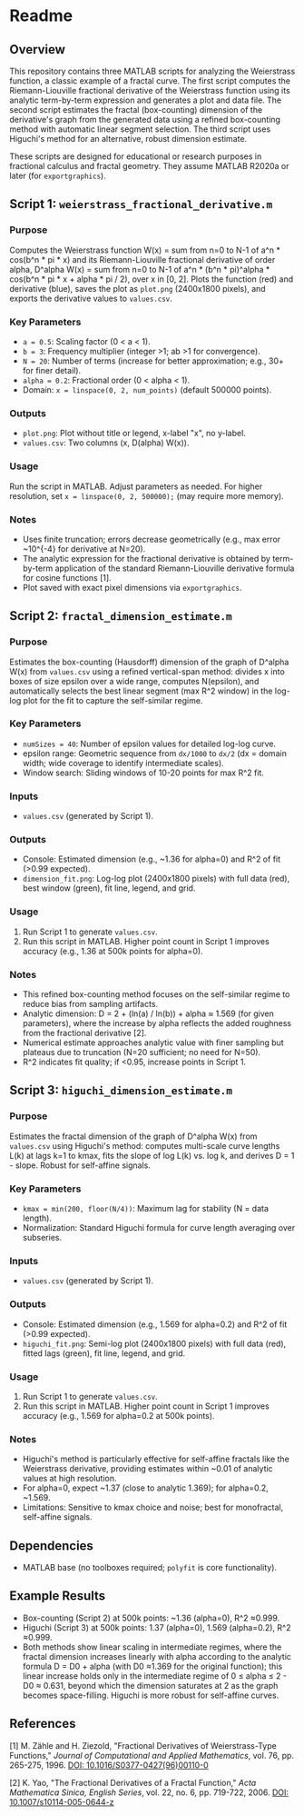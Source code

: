 # Readme

## Overview
This repository contains three MATLAB scripts for analyzing the Weierstrass function, a classic example of a fractal curve. The first script computes the Riemann-Liouville fractional derivative of the Weierstrass function using its analytic term-by-term expression and generates a plot and data file. The second script estimates the fractal (box-counting) dimension of the derivative's graph from the generated data using a refined box-counting method with automatic linear segment selection. The third script uses Higuchi's method for an alternative, robust dimension estimate.

These scripts are designed for educational or research purposes in fractional calculus and fractal geometry. They assume MATLAB R2020a or later (for `exportgraphics`).

## Script 1: `weierstrass_fractional_derivative.m`
### Purpose
Computes the Weierstrass function W(x) = sum from n=0 to N-1 of a^n * cos(b^n * pi * x) and its Riemann-Liouville fractional derivative of order alpha, D^alpha W(x) = sum from n=0 to N-1 of a^n * (b^n * pi)^alpha * cos(b^n * pi * x + alpha * pi / 2), over x in [0, 2]. Plots the function (red) and derivative (blue), saves the plot as `plot.png` (2400x1800 pixels), and exports the derivative values to `values.csv`.

### Key Parameters
- `a = 0.5`: Scaling factor (0 < a < 1).
- `b = 3`: Frequency multiplier (integer >1; ab >1 for convergence).
- `N = 20`: Number of terms (increase for better approximation; e.g., 30+ for finer detail).
- `alpha = 0.2`: Fractional order (0 < alpha < 1).
- Domain: `x = linspace(0, 2, num_points)` (default 500000 points).

### Outputs
- `plot.png`: Plot without title or legend, x-label "x", no y-label.
- `values.csv`: Two columns (x, D(alpha) W(x)).

### Usage
Run the script in MATLAB. Adjust parameters as needed. For higher resolution, set `x = linspace(0, 2, 500000);` (may require more memory).

### Notes
- Uses finite truncation; errors decrease geometrically (e.g., max error ~10^{-4} for derivative at N=20).
- The analytic expression for the fractional derivative is obtained by term-by-term application of the standard Riemann-Liouville derivative formula for cosine functions [1].
- Plot saved with exact pixel dimensions via `exportgraphics`.

## Script 2: `fractal_dimension_estimate.m`
### Purpose
Estimates the box-counting (Hausdorff) dimension of the graph of D^alpha W(x) from `values.csv` using a refined vertical-span method: divides x into boxes of size epsilon over a wide range, computes N(epsilon), and automatically selects the best linear segment (max R^2 window) in the log-log plot for the fit to capture the self-similar regime.

### Key Parameters
- `numSizes = 40`: Number of epsilon values for detailed log-log curve.
- epsilon range: Geometric sequence from `dx/1000` to `dx/2` (dx = domain width; wide coverage to identify intermediate scales).
- Window search: Sliding windows of 10-20 points for max R^2 fit.

### Inputs
- `values.csv` (generated by Script 1).

### Outputs
- Console: Estimated dimension (e.g., ~1.36 for alpha=0) and R^2 of fit (>0.99 expected).
- `dimension_fit.png`: Log-log plot (2400x1800 pixels) with full data (red), best window (green), fit line, legend, and grid.

### Usage
1. Run Script 1 to generate `values.csv`.
2. Run this script in MATLAB. Higher point count in Script 1 improves accuracy (e.g., 1.36 at 500k points for alpha=0).

### Notes
- This refined box-counting method focuses on the self-similar regime to reduce bias from sampling artifacts.
- Analytic dimension: D = 2 + (ln(a) / ln(b)) + alpha ≈ 1.569 (for given parameters), where the increase by alpha reflects the added roughness from the fractional derivative [2].
- Numerical estimate approaches analytic value with finer sampling but plateaus due to truncation (N=20 sufficient; no need for N=50).
- R^2 indicates fit quality; if <0.95, increase points in Script 1.

## Script 3: `higuchi_dimension_estimate.m`
### Purpose
Estimates the fractal dimension of the graph of D^alpha W(x) from `values.csv` using Higuchi's method: computes multi-scale curve lengths L(k) at lags k=1 to kmax, fits the slope of log L(k) vs. log k, and derives D = 1 - slope. Robust for self-affine signals.

### Key Parameters
- `kmax = min(200, floor(N/4))`: Maximum lag for stability (N = data length).
- Normalization: Standard Higuchi formula for curve length averaging over subseries.

### Inputs
- `values.csv` (generated by Script 1).

### Outputs
- Console: Estimated dimension (e.g., 1.569 for alpha=0.2) and R^2 of fit (>0.99 expected).
- `higuchi_fit.png`: Semi-log plot (2400x1800 pixels) with full data (red), fitted lags (green), fit line, legend, and grid.

### Usage
1. Run Script 1 to generate `values.csv`.
2. Run this script in MATLAB. Higher point count in Script 1 improves accuracy (e.g., 1.569 for alpha=0.2 at 500k points).

### Notes
- Higuchi's method is particularly effective for self-affine fractals like the Weierstrass derivative, providing estimates within ~0.01 of analytic values at high resolution.
- For alpha=0, expect ~1.37 (close to analytic 1.369); for alpha=0.2, ~1.569.
- Limitations: Sensitive to kmax choice and noise; best for monofractal, self-affine signals.

## Dependencies
- MATLAB base (no toolboxes required; `polyfit` is core functionality).

## Example Results
- Box-counting (Script 2) at 500k points: ~1.36 (alpha=0), R^2 ≈0.999.
- Higuchi (Script 3) at 500k points: 1.37 (alpha=0), 1.569 (alpha=0.2), R^2 ≈0.999.
- Both methods show linear scaling in intermediate regimes, where the fractal dimension increases linearly with alpha according to the analytic formula D = D0 + alpha (with D0 ≈1.369 for the original function); this linear increase holds only in the intermediate regime of 0 ≤ alpha ≤ 2 - D0 ≈ 0.631, beyond which the dimension saturates at 2 as the graph becomes space-filling. Higuchi is more robust for self-affine curves.

## References
[1] M. Zähle and H. Ziezold, "Fractional Derivatives of Weierstrass-Type Functions," *Journal of Computational and Applied Mathematics*, vol. 76, pp. 265-275, 1996. [DOI: 10.1016/S0377-0427(96)00110-0](https://doi.org/10.1016/S0377-0427(96)00110-0)

[2] K. Yao, "The Fractional Derivatives of a Fractal Function," *Acta Mathematica Sinica, English Series*, vol. 22, no. 6, pp. 719-722, 2006. [DOI: 10.1007/s10114-005-0644-z](https://doi.org/10.1007/s10114-005-0644-z)